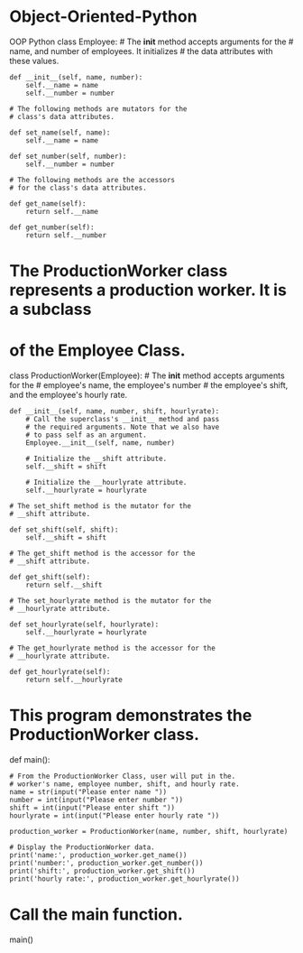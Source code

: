 # Object-Oriented-Python
OOP Python
class Employee:
    # The __init__ method accepts arguments for the
    # name, and number of employees. It initializes
    # the data attributes with these values.
    
    def __init__(self, name, number):
        self.__name = name
        self.__number = number
       
    # The following methods are mutators for the
    # class's data attributes.
    
    def set_name(self, name):
        self.__name = name

    def set_number(self, number):
        self.__number = number

    # The following methods are the accessors
    # for the class's data attributes.
    
    def get_name(self):
        return self.__name

    def get_number(self):
        return self.__number

# The ProductionWorker class represents a production worker. It is a subclass
# of the Employee Class.

class ProductionWorker(Employee):
    # The __init__ method accepts arguments for the
    # employee's name, the employee's number
    # the employee's shift, and the employee's hourly rate.
    
    def __init__(self, name, number, shift, hourlyrate):
        # Call the superclass's __init__ method and pass
        # the required arguments. Note that we also have
        # to pass self as an argument.
        Employee.__init__(self, name, number)
        
        # Initialize the __shift attribute.
        self.__shift = shift

        # Initialize the __hourlyrate attribute.
        self.__hourlyrate = hourlyrate

    # The set_shift method is the mutator for the
    # __shift attribute.

    def set_shift(self, shift):
        self.__shift = shift

    # The get_shift method is the accessor for the
    # __shift attribute.

    def get_shift(self):
        return self.__shift
        
    # The set_hourlyrate method is the mutator for the
    # __hourlyrate attribute.

    def set_hourlyrate(self, hourlyrate):
        self.__hourlyrate = hourlyrate

    # The get_hourlyrate method is the accessor for the
    # __hourlyrate attribute.

    def get_hourlyrate(self):
        return self.__hourlyrate

# This program demonstrates the ProductionWorker class.

def main():
    
    # From the ProductionWorker Class, user will put in the.
    # worker's name, employee number, shift, and hourly rate.
    name = str(input("Please enter name "))
    number = int(input("Please enter number "))
    shift = int(input("Please enter shift "))
    hourlyrate = int(input("Please enter hourly rate "))

    production_worker = ProductionWorker(name, number, shift, hourlyrate)
    
    # Display the ProductionWorker data.
    print('name:', production_worker.get_name())
    print('number:', production_worker.get_number())
    print('shift:', production_worker.get_shift())
    print('hourly rate:', production_worker.get_hourlyrate())

# Call the main function.
main()
